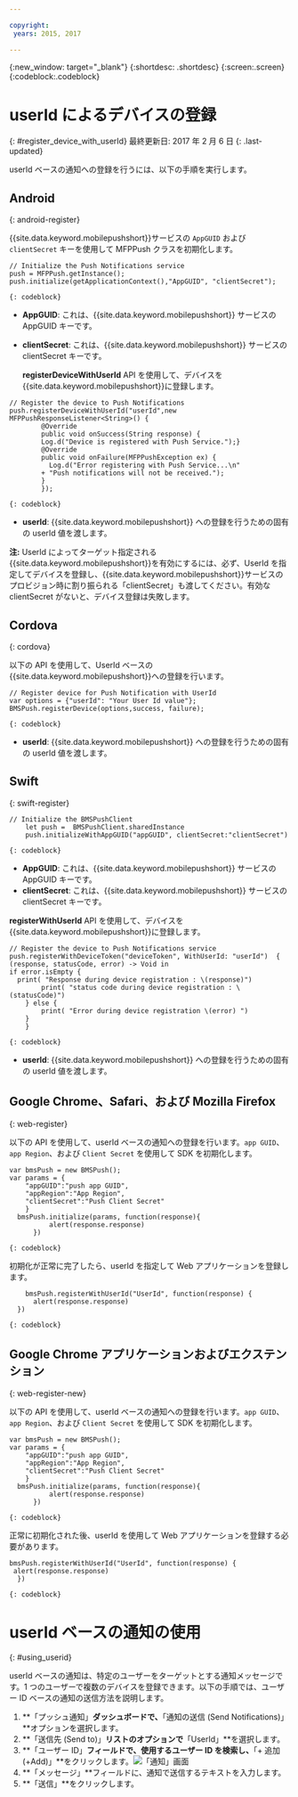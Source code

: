 ```yaml
---

copyright:
 years: 2015, 2017

---
```


{:new_window: target="_blank"}
{:shortdesc: .shortdesc}
{:screen:.screen}
{:codeblock:.codeblock}

# userId によるデバイスの登録
{: #register_device_with_userId}
最終更新日: 2017 年 2 月 6 日
{: .last-updated}

userId ベースの通知への登録を行うには、以下の手順を実行します。

## Android
{: android-register}

{{site.data.keyword.mobilepushshort}}サービスの `AppGUID` および `clientSecret` キーを使用して MFPPush クラスを初期化します。
```
// Initialize the Push Notifications service
push = MFPPush.getInstance();
push.initialize(getApplicationContext(),"AppGUID", "clientSecret");
```
	{: codeblock}


- **AppGUID**: これは、{{site.data.keyword.mobilepushshort}} サービスの AppGUID キーです。
- **clientSecret**: これは、{{site.data.keyword.mobilepushshort}} サービスの clientSecret キーです。

  **registerDeviceWithUserId** API を使用して、デバイスを{{site.data.keyword.mobilepushshort}}に登録します。

```
// Register the device to Push Notifications
push.registerDeviceWithUserId("userId",new MFPPushResponseListener<String>() {
		@Override
		public void onSuccess(String response) {
		Log.d("Device is registered with Push Service.");}
		@Override
		public void onFailure(MFPPushException ex) {
		  Log.d("Error registering with Push Service...\n"
        + "Push notifications will not be received.");
		}
		});
```
	{: codeblock}

- **userId**: {{site.data.keyword.mobilepushshort}} への登録を行うための固有の userId 値を渡します。

**注:** UserId によってターゲット指定される{{site.data.keyword.mobilepushshort}}を有効にするには、必ず、UserId を指定してデバイスを登録し、{{site.data.keyword.mobilepushshort}}サービスのプロビジョン時に割り振られる「clientSecret」も渡してください。有効な clientSecret がないと、デバイス登録は失敗します。

## Cordova
{: cordova}

以下の API を使用して、UserId ベースの{{site.data.keyword.mobilepushshort}}への登録を行います。

```
// Register device for Push Notification with UserId
var options = {"userId": "Your User Id value"};
BMSPush.registerDevice(options,success, failure); 
```
	{: codeblock}


- **userId**: {{site.data.keyword.mobilepushshort}} への登録を行うための固有の userId 値を渡します。


## Swift
{: swift-register}

```
// Initialize the BMSPushClient
	let push =  BMSPushClient.sharedInstance
	push.initializeWithAppGUID("appGUID", clientSecret:"clientSecret")
```
	{: codeblock}


- **AppGUID**: これは、{{site.data.keyword.mobilepushshort}} サービスの AppGUID キーです。
- **clientSecret**: これは、{{site.data.keyword.mobilepushshort}} サービスの clientSecret キーです。

**registerWithUserId** API を使用して、デバイスを{{site.data.keyword.mobilepushshort}}に登録します。

```
// Register the device to Push Notifications service
push.registerWithDeviceToken("deviceToken", WithUserId: "userId")  { (response, statusCode, error) -> Void in
if error.isEmpty {
  print( "Response during device registration : \(response)")
        print( "status code during device registration : \(statusCode)")
    } else {
        print( "Error during device registration \(error) ")
    }
    }
```
	{: codeblock}

- **userId**: {{site.data.keyword.mobilepushshort}} への登録を行うための固有の userId 値を渡します。

## Google Chrome、Safari、および Mozilla Firefox
{: web-register}

以下の API を使用して、userId ベースの通知への登録を行います。`app GUID`、`app Region`、および `Client Secret` を使用して SDK を初期化します。

```
var bmsPush = new BMSPush();
var params = {
    "appGUID":"push app GUID",
    "appRegion":"App Region",
    "clientSecret":"Push Client Secret"
    }
  bmsPush.initialize(params, function(response){
          alert(response.response)
      })
```
	{: codeblock}
  
初期化が正常に完了したら、userId を指定して Web アプリケーションを登録します。

```
    bmsPush.registerWithUserId("UserId", function(response) {
      alert(response.response)
  })
```
	{: codeblock}

## Google Chrome アプリケーションおよびエクステンション
{: web-register-new}

以下の API を使用して、userId ベースの通知への登録を行います。`app GUID`、`app Region`、および `Client Secret` を使用して SDK を初期化します。

```
var bmsPush = new BMSPush();
var params = {
    "appGUID":"push app GUID",
    "appRegion":"App Region",
    "clientSecret":"Push Client Secret"
    }
  bmsPush.initialize(params, function(response){
          alert(response.response)
      })
```
	{: codeblock}
  
正常に初期化された後、userId を使用して Web アプリケーションを登録する必要があります。

```
bmsPush.registerWithUserId("UserId", function(response) {
 alert(response.response)
  })
```
	{: codeblock}

# userId ベースの通知の使用
{: #using_userid}

userId ベースの通知は、特定のユーザーをターゲットとする通知メッセージです。1 つのユーザーで複数のデバイスを登録できます。以下の手順では、ユーザー ID ベースの通知の送信方法を説明します。

1. **「プッシュ通知」**ダッシュボードで、**「通知の送信 (Send Notifications)」**オプションを選択します。
1. **「送信先 (Send to)」**リストのオプションで**「UserId」**を選択します。
1. **「ユーザー ID」**フィールドで、使用するユーザー ID を検索し、**「+ 追加 (+Add)」**をクリックします。![「通知」画面](images/user_notification.jpg)
1. **「メッセージ」**フィールドに、通知で送信するテキストを入力します。
1. **「送信」**をクリックします。
